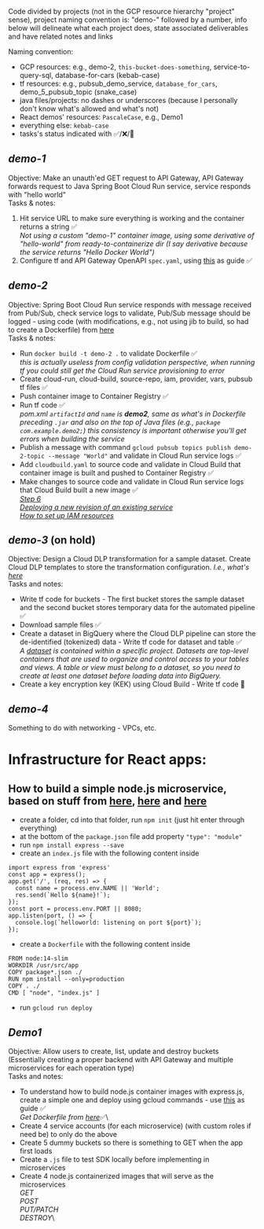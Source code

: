 Code divided by projects (not in the GCP resource hierarchy "project" sense), project naming convention is: "demo-" followed by a number, info below will delineate what each project does, state associated deliverables and have related notes and links

Naming convention:

- GCP resources: e.g., demo-2, `this-bucket-does-something`, service-to-query-sql, database-for-cars (kebab-case)
- tf resources: e.g., pubsub_demo_service, `database_for_cars`, demo_5_pubsub_topic (snake_case)
- java files/projects: no dashes or underscores (because I personally don't know what's allowed and what's not)
- React demos' resources: `PascaleCase`, e.g., Demo1
- everything else: `kebab-case`
- tasks's status indicated with ✅/❌/🚧

## _demo-1_

Objective: Make an unauth'ed GET request to API Gateway, API Gateway forwards request to Java Spring Boot Cloud Run service, service responds with "hello world"\
Tasks & notes:

1. Hit service URL to make sure everything is working and the container returns a string ✅\
   _Not using a custom "demo-1" container image, using some derivative of "hello-world" from ready-to-containerize dir (I say derivative because the service returns "Hello Docker World")_
2. Configure tf and API Gateway OpenAPI `spec.yaml`, using [this](https://cloud.google.com/api-gateway/docs/get-started-cloud-run) as guide ✅

## _demo-2_

Objective: Spring Boot Cloud Run service responds with message received from Pub/Sub, check service logs to validate, Pub/Sub message should be logged - using code (with modifications, e.g., not using jib to build, so had to create a Dockerfile) from [here](https://github.com/GoogleCloudPlatform/java-docs-samples/tree/master/run/pubsub)\
Tasks & notes:

- Run `docker build -t demo-2 .` to validate Dockerfile ✅\
   _this is actually useless from config validation perspective, when running tf you could still get the Cloud Run service provisioning to error_
- Create cloud-run, cloud-build, source-repo, iam, provider, vars, pubsub tf files ✅
- Push container image to Container Registry ✅
- Run tf code ✅\
   _pom.xml `artifactId` and `name` is **demo2**, same as what's in Dockerfile preceding `.jar` and also on the top of Java files (e.g., `package com.example.demo2;`) this consistency is important otherwise you'll get errors when building the service_
- Publish a message with command `gcloud pubsub topics publish demo-2-topic --message "World"` and validate in Cloud Run service logs ✅
- Add `cloudbuild.yaml` to source code and validate in Cloud Build that container image is built and pushed to Container Registry ✅
- Make changes to source code and validate in Cloud Run service logs that Cloud Build built a new image ✅\
   _[Step 6](https://dzone.com/articles/cicd-using-google-cloud-build-and-google-cloud-run)_\
   _[Deploying a new revision of an existing service](https://cloud.google.com/run/docs/deploying#revision)_\
   _[How to set up IAM resources](https://stackoverflow.com/a/62783880)_

## _demo-3_ (on hold)

Objective: Design a Cloud DLP transformation for a sample dataset. Create Cloud DLP templates to store the transformation configuration. _I.e., what's [here](https://cloud.google.com/architecture/creating-cloud-dlp-de-identification-transformation-templates-pii-dataset)_\
Tasks and notes:

- Write tf code for buckets - The first bucket stores the sample dataset and the second bucket stores temporary data for the automated pipeline ✅
- Download sample files ✅
- Create a dataset in BigQuery where the Cloud DLP pipeline can store the de-identified (tokenized) data - Write tf code for dataset and table ✅\
   _A [dataset](https://cloud.google.com/bigquery/docs/datasets-intro#datasets) is contained within a specific project. Datasets are top-level containers that are used to organize and control access to your tables and views. A table or view must belong to a dataset, so you need to create at least one dataset before loading data into BigQuery._
- Create a key encryption key (KEK) using Cloud Build - Write tf code 🚧

## _demo-4_

Something to do with networking - VPCs, etc.

# Infrastructure for React apps:

## How to build a simple node.js microservice, based on stuff from [here](https://expressjs.com/en/starter/installing.html), [here](https://cloud.google.com/run/docs/quickstarts/build-and-deploy/nodejs) and [here](https://github.com/GoogleCloudPlatform/nodejs-docs-samples/blob/9804b07efb2fb207c2e3515e844431c130e6c7b2/run/helloworld/Dockerfile)

- create a folder, cd into that folder, run `npm init` (just hit enter through everything)
- at the bottom of the `package.json` file add property `"type": "module"`
- run `npm install express --save`
- create an `index.js` file with the following content inside

```
import express from 'express'
const app = express();
app.get('/', (req, res) => {
  const name = process.env.NAME || 'World';
  res.send(`Hello ${name}!`);
});
const port = process.env.PORT || 8080;
app.listen(port, () => {
  console.log(`helloworld: listening on port ${port}`);
});
```

- create a `Dockerfile` with the following content inside

```
FROM node:14-slim
WORKDIR /usr/src/app
COPY package*.json ./
RUN npm install --only=production
COPY . ./
CMD [ "node", "index.js" ]
```

- run `gcloud run deploy`

## _Demo1_

Objective: Allow users to create, list, update and destroy buckets (Essentially creating a proper backend with API Gateway and multiple microservices for each operation type)\
Tasks and notes:

- To understand how to build node.js container images with express.js, create a simple one and deploy using gcloud commands - use [this](https://cloud.google.com/run/docs/quickstarts/build-and-deploy/nodejs) as guide ✅\
   *Get Dockerfile from [here](https://github.com/GoogleCloudPlatform/nodejs-docs-samples/blob/9804b07efb2fb207c2e3515e844431c130e6c7b2/run/helloworld/Dockerfile)*✅\
- Create 4 service accounts (for each microservice) (with custom roles if need be) to only do the above
- Create 5 dummy buckets so there is something to GET when the app first loads
- Create a `.js` file to test SDK locally before implementing in microservices
- Create 4 node.js containerized images that will serve as the microservices\
  _GET_\
  _POST_\
  _PUT/PATCH_\
  _DESTROY_\
